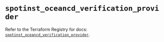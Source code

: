 # `spotinst_oceancd_verification_provider`

Refer to the Terraform Registry for docs: [`spotinst_oceancd_verification_provider`](https://registry.terraform.io/providers/spotinst/spotinst/1.216.0/docs/resources/oceancd_verification_provider).
